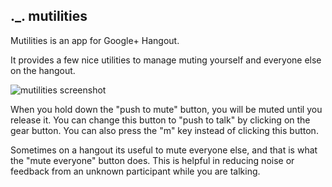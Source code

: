 ._. mutilities
--------------
Mutilities is an app for Google+ Hangout.

It provides a few nice utilities to manage muting yourself and everyone else
on the hangout. 

![mutilities screenshot](http://skitch.ubermajestix.com/Google%2B_Hangouts-20130207-200935.jpg)

When you hold down the "push to mute" button, you will be muted until
you release it. You can change this button to "push to talk" by clicking
on the gear button. You can also press the "m" key instead of clicking
this button.

Sometimes on a hangout its useful to mute everyone else, and that is
what the "mute everyone" button does. This is helpful in reducing noise
or feedback from an unknown participant while you are talking.
